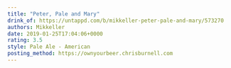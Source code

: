 ```yaml
---
title: "Peter, Pale and Mary"
drink_of: https://untappd.com/b/mikkeller-peter-pale-and-mary/573270
authors: Mikkeller
date: 2019-01-25T17:04:06+0000
rating: 3.5
style: Pale Ale - American
posting_method: https://ownyourbeer.chrisburnell.com
---
```

